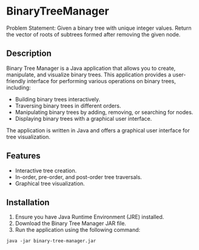 # BinaryTreeManager
Problem Statement: Given a binary tree with unique integer values. Return the vector of roots of subtrees formed after removing the given node.

## Description

Binary Tree Manager is a Java application that allows you to create, manipulate, and visualize binary trees. This application provides a user-friendly interface for performing various operations on binary trees, including:

- Building binary trees interactively.
- Traversing binary trees in different orders.
- Manipulating binary trees by adding, removing, or searching for nodes.
- Displaying binary trees with a graphical user interface.

The application is written in Java and offers a graphical user interface for tree visualization.

## Features

- Interactive tree creation.
- In-order, pre-order, and post-order tree traversals.
- Graphical tree visualization.

## Installation

1. Ensure you have Java Runtime Environment (JRE) installed.
2. Download the Binary Tree Manager JAR file.
3. Run the application using the following command:

```shell
java -jar binary-tree-manager.jar


